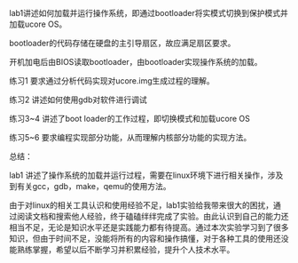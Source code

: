 lab1讲述如何加载并运行操作系统，即通过bootloader将实模式切换到保护模式并加载ucore OS。

bootloader的代码存储在硬盘的主引导扇区，故应满足扇区要求。

开机加电后由BIOS读取bootloader，由bootloader实现操作系统的加载。

练习1 要求通过分析代码实现对ucore.img生成过程的理解。

练习2 讲述如何使用gdb对软件进行调试

练习3~4 讲述了boot loader的工作过程，即切换模式和加载ucore OS

练习5~6 要求编程实现部分功能，从而理解内核部分功能的实现方法。

总结：

lab1 讲述了操作系统的加载并运行过程，需要在linux环境下进行相关操作，涉及到有关gcc，gdb，make，qemu的使用方法。

由于对linux的相关工具认识和使用经验不足，lab1实验给我带来很大的困扰，通过阅读文档和搜索他人经验，终于磕磕绊绊完成了实验。由此认识到自己的能力还相当不足，无论是知识水平还是实践能力都有待提高。通过本次实验学习到了很多知识，但由于时间不足，没能将所有的内容和操作搞懂，对于各种工具的使用还没能熟练掌握，希望以后不断学习并积累经验，提升个人技术水平。
